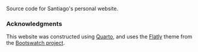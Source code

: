 Source code for Santiago's personal website. 

### Acknowledgments

This website was constructed using [Quarto](https://quarto.org/docs/websites/), and uses the [Flatly](https://bootswatch.com/flatly/) theme from the [Bootswatch project](https://bootswatch.com/).
